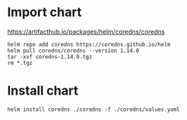 # Import chart
https://artifacthub.io/packages/helm/coredns/coredns

```
helm repo add coredns https://coredns.github.io/helm
helm pull coredns/coredns --version 1.14.0
tar -xvf coredns-1.14.0.tgz
rm *.tgz
```

# Install chart
```
helm install coredns ./coredns -f ./coredns/values.yaml
```
